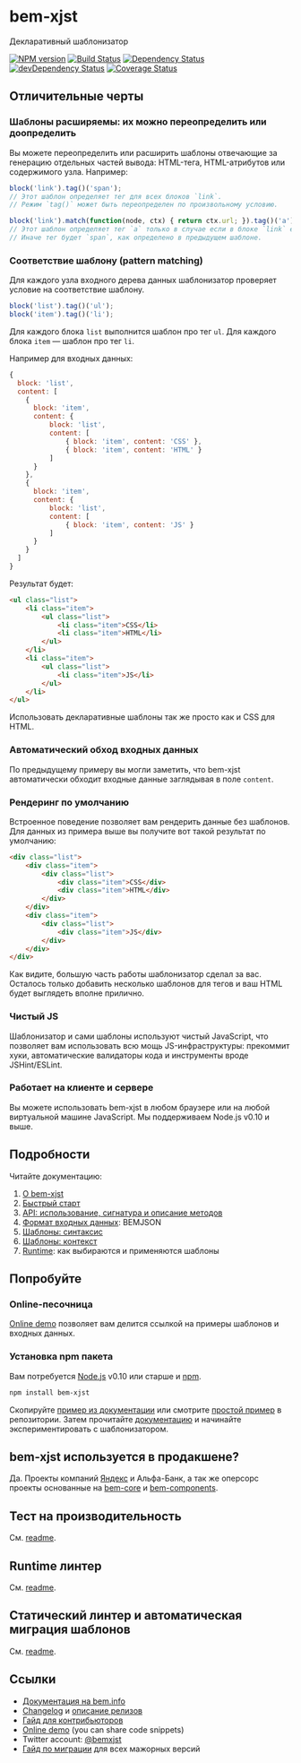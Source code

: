 # bem-xjst

Декларативный шаблонизатор

[![NPM version](http://img.shields.io/npm/v/bem-xjst.svg?style=flat)](http://www.npmjs.org/package/bem-xjst)
[![Build Status](http://img.shields.io/travis/bem/bem-xjst/master.svg)](https://travis-ci.org/bem/bem-xjst)
[![Dependency Status](https://david-dm.org/bem/bem-xjst.svg)](https://david-dm.org/bem/bem-xjst)
[![devDependency Status](https://david-dm.org/bem/bem-xjst/dev-status.svg)](https://david-dm.org/bem/bem-xjst#info=devDependencies)
[![Coverage Status](https://coveralls.io/repos/github/bem/bem-xjst/badge.svg?branch=coverage-badge)](https://coveralls.io/github/bem/bem-xjst?branch=coverage-badge)


## Отличительные черты

### Шаблоны расширяемы: их можно переопределить или доопределить

Вы можете переопределить или расширить шаблоны отвечающие за генерацию отдельных
частей вывода: HTML-тега, HTML-атрибутов или содержимого узла. Например:

```js
block('link').tag()('span');
// Этот шаблон определяет тег для всех блоков `link`.
// Режим `tag()` может быть переопределен по произвольному условию.

block('link').match(function(node, ctx) { return ctx.url; }).tag()('a');
// Этот шаблон определяет тег `a` только в случае если в блоке `link` есть поле `url`.
// Иначе тег будет `span`, как определено в предыдущем шаблоне.
```


### Соответствие шаблону (pattern matching)

Для каждого узла входного дерева данных шаблонизатор проверяет условие на
соответствие шаблону.

```js
block('list').tag()('ul');
block('item').tag()('li');
```

Для каждого блока `list` выполнится шаблон про тег `ul`. Для каждого блока
`item` — шаблон про тег `li`.

Например для входных данных:
```js
{
  block: 'list',
  content: [
    {
      block: 'item',
      content: {
          block: 'list',
          content: [
              { block: 'item', content: 'CSS' },
              { block: 'item', content: 'HTML' }
          ]
      }
    },
    {
      block: 'item',
      content: {
          block: 'list',
          content: [
              { block: 'item', content: 'JS' }
          ]
      }
    }
  ]
}
```

Результат будет:

```html
<ul class="list">
    <li class="item">
        <ul class="list">
            <li class="item">CSS</li>
            <li class="item">HTML</li>
        </ul>
    </li>
    <li class="item">
        <ul class="list">
            <li class="item">JS</li>
        </ul>
    </li>
</ul>
```

Использовать декларативные шаблоны так же просто как и CSS для HTML.


### Автоматический обход входных данных

По предыдущему примеру вы могли заметить, что bem-xjst автоматически обходит
входные данные заглядывая в поле `content`.


### Рендеринг по умолчанию

Встроенное поведение позволяет вам рендерить данные без шаблонов. Для данных из
примера выше вы получите вот такой результат по умолчанию:

```html
<div class="list">
    <div class="item">
        <div class="list">
            <div class="item">CSS</div>
            <div class="item">HTML</div>
        </div>
    </div>
    <div class="item">
        <div class="list">
            <div class="item">JS</div>
        </div>
    </div>
</div>
```

Как видите, большую часть работы шаблонизатор сделал за вас. Осталось только
добавить несколько шаблонов для тегов и ваш HTML будет выглядеть вполне
прилично.


### Чистый JS

Шаблонизатор и сами шаблоны используют чистый JavaScript, что позволяет вам
использовать всю мощь JS-инфраструктуры: прекоммит хуки, автоматические
валидаторы кода и инструменты вроде JSHint/ESLint.


### Работает на клиенте и сервере

Вы можете использовать bem-xjst в любом браузере или на любой виртуальной машине
JavaScript. Мы поддерживаем Node.js v0.10 и выше.



## Подробности

Читайте документацию:

1. [О bem-xjst](/blob/master/docs/ru/1-about.md)
2. [Быстрый старт](/blob/master/docs/ru/2-quick-start.md)
3. [API: использование, сигнатура и описание методов](/blob/master/docs/ru/3-api.md)
4. [Формат входных данных](/blob/master/docs/ru/4-data.md): BEMJSON
5. [Шаблоны: синтаксис](/blob/master/docs/ru/5-templates-syntax.md)
6. [Шаблоны: контекст](/blob/master/docs/ru/6-templates-context.md)
7. [Runtime](/blob/master/docs/ru/7-runtime.md): как выбираются и применяются шаблоны


## Попробуйте

### Online-песочница

[Online demo](https://bem.github.io/bem-xjst/) позволяет вам делится ссылкой на
примеры шаблонов и входных данных.


### Установка npm пакета

Вам потребуется [Node.js](https://nodejs.org/) v0.10 или старше и [npm](https://www.npmjs.com/).

```bash
npm install bem-xjst
```

Скопируйте [пример из
документации](https://github.com/bem/bem-xjst/blob/master/docs/ru/2-quick-start.md#Простой-пример)
или смотрите [простой
пример](https://github.com/bem/bem-xjst/tree/master/examples/simple-page) в
репозитории. Затем прочитайте
[документацию](https://github.com/bem/bem-xjst/blob/master/docs/ru/) и начинайте
экспериментировать с шаблонизатором.


## bem-xjst используется в продакшене?

Да. Проекты компаний [Яндекс](https://company.yandex.ru/) и Альфа-Банк, а так же
оперсорс проекты основанные на [bem-core](https://github.com/bem/bem-core) и [bem-components](https://github.com/bem/bem-components).

## Тест на производительность

См. [readme](https://github.com/bem/bem-xjst/tree/master/bench).

## Runtime линтер

См. [readme](https://github.com/bem/bem-xjst/tree/master/runtime-lint).

## Статический линтер и автоматическая миграция шаблонов

См. [readme](https://github.com/bem/bem-xjst/tree/static-analyze/migration).

## Ссылки

 * [Документация на bem.info](https://ru.bem.info/platform/bem-xjst/)
 * [Changelog](CHANGELOG.md) и [описание релизов](https://github.com/bem/bem-xjst/releases)
 * [Гайд для контрибьюторов](https://github.com/bem/bem-xjst/blob/master/CONTRIBUTING.md)
 * [Online demo](https://bem.github.io/bem-xjst/) (you can share code snippets)
 * Twitter account: [@bemxjst](https://twitter.com/bemxjst)
 * [Гайд по миграции](https://github.com/bem/bem-xjst/wiki/Migration-guides) для всех мажорных версий
